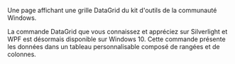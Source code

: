 ﻿Une page affichant une grille DataGrid du kit d'outils de la communauté Windows.

La commande DataGrid que vous connaissez et appréciez sur Silverlight et WPF est désormais disponible sur Windows 10. Cette commande présente les données dans un tableau personnalisable composé de rangées et de colonnes.
